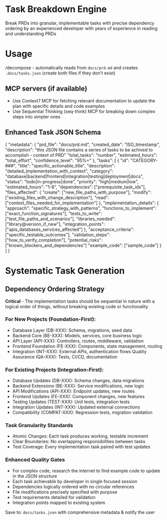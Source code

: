 # Task Breakdown Engine

Break PRDs into granular, implementable tasks with precise dependency ordering by an experienced developer with years of experience in reading and understanding PRDs

# Usage
/decompose - automatically reads from `docs/prd.md` and creates `.docs/tasks.json` (create both files if they don't exist)

## MCP servers (if available)

- Use Context7 MCP for fetching relevant documentation to update the plan with specific details and code examples
- Use Sequential Thinking (seq-think) MCP for breaking down complex steps into simpler ones

## Enhanced Task JSON Schema

{
  "metadata": {
    "prd_file": "docs/prd.md",
    "created_date": "ISO_timestamp",
    "description": "this JSON file contains a series of tasks to be achived to accomplish - context of PRD"
    "total_tasks": "number",
    "estimated_hours": "total_effort",
    "confidence_level": "95%+"
  },
  "tasks": [
    {
      "id": "CATEGORY-###",
      "title": "specific_actionable_title",
      "description": "detailed_implementation_with_context",
      "category": "database|backend|frontend|integration|testing|deployment|docs",
      "status": "todo|in-progress|done",
      "priority": "high|medium|low",
      "estimated_hours": "1-8",
      "dependencies": ["prerequisite_task_ids"],
      "files_affected": {
        "create": ["new_file_paths_with_purpose"],
        "modify": ["existing_files_with_change_description"],
        "read": ["context_files_needed_for_implementation"]
      },
      "implementation_details": {
        "approach": "specific_strategy_with_patterns",
        "functions_to_implement": ["exact_function_signatures"],
        "tests_to_write": ["test_file_paths_and_scenarios"],
        "libraries_needed": ["library@version_if_new"],
        "integration_points": ["apis_databases_services_affected"]
      },
      "acceptance_criteria": ["specific_testable_outcomes"],
      "validation_steps": ["how_to_verify_completion"],
      "potential_risks": ["known_blockers_and_dependencies"]
      "example_code": ["sample_code"]
    }
  ]
}

# Systematic Task Generation

## Dependency Ordering Strategy

**Critical** - The implementation tasks should be sequential in nature with a logical order of things, without breaking existing code or functionality

### For New Projects (Foundation-First):

- Database Layer (DB-XXX): Schema, migrations, seed data
- Backend Core (BE-XXX): Models, services, core business logic
- API Layer (API-XXX): Controllers, routes, middleware, validation
- Frontend Foundation (FE-XXX): Components, state management, routing
- Integration (INT-XXX): External APIs, authentication flows
Quality Assurance (QA-XXX): Tests, CI/CD, documentation

### For Existing Projects (Integration-First):

- Database Updates (DB-XXX): Schema changes, data migrations
- Backend Extensions (BE-XXX): Service modifications, new logic
- API Modifications (API-XXX): Endpoint updates, new routes
- Frontend Updates (FE-XXX): Component changes, new features
- Testing Updates (TEST-XXX): Unit tests, integration tests
- Integration Updates (INT-XXX): Updated external connections
- Compatibility (COMPAT-XXX): Regression tests, migration validation

### Task Granularity Standards

- Atomic Changes: Each task produces working, testable increment
- Clear Boundaries: No overlapping responsibilities between tasks
- Test Coverage: Every implementation task paired with test updates

### Enhanced Quality Gates

- For complex code, research the internet to find example code to update in the JSON structure
- Each task achievable by developer in single focused session
- Dependencies logically ordered with no circular references
- File modifications precisely specified with purpose
- Test requirements detailed for validation
- Integration points mapped to existing system

Save to: `docs/tasks.json` with comprehensive metadata & notify the user